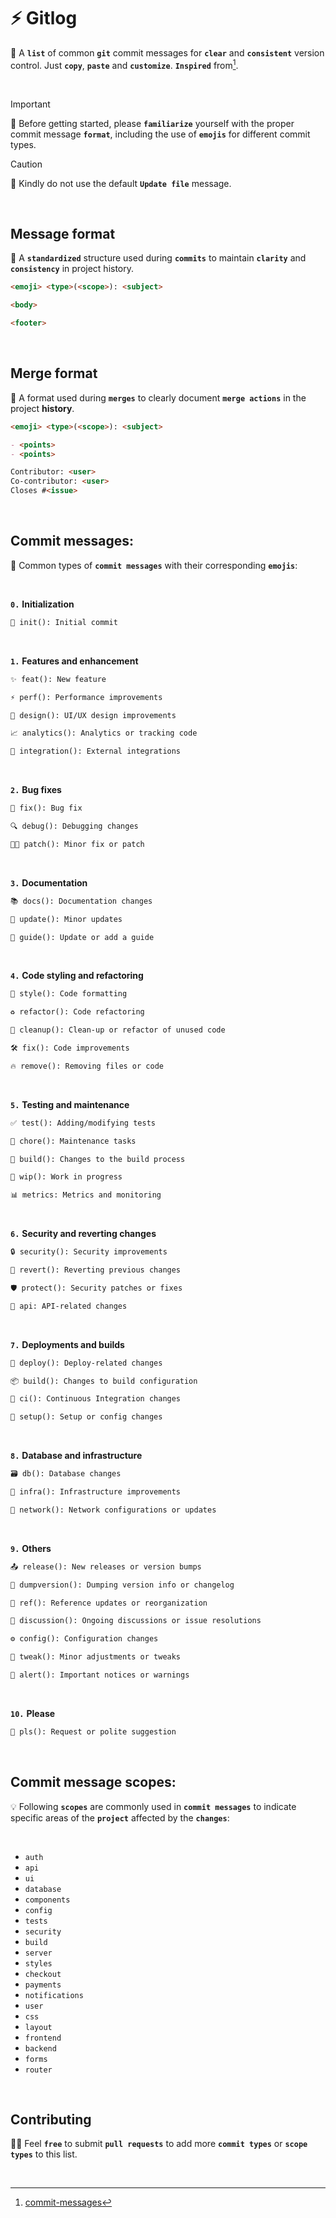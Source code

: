 # ⚡ Gitlog
🔦 A **`list`** of common **`git`** commit messages for **`clear`** and **`consistent`** version control. Just **`copy`**, **`paste`** and **`customize`**. **`Inspired`** from[^1].


<br>

> [!IMPORTANT]
> 🍰 Before getting started, please **`familiarize`** yourself with the proper commit message **`format`**, including the use of **`emojis`** for different commit types.

> [!CAUTION]
> 🙏 Kindly do not use the default **`Update file`** message.

<br>

## Message format
🪪 A **`standardized`** structure used during **`commits`** to maintain **`clarity`** and **`consistency`** in project history.
<br>

```markdown
<emoji> <type>(<scope>): <subject>

<body>

<footer>
```

<br>

## Merge format
🥏 A format used during **`merges`** to clearly document **`merge actions`** in the project **history**.
```markdown
<emoji> <type>(<scope>): <subject>

- <points>
- <points>

Contributor: <user>
Co-contributor: <user>
Closes #<issue>
```

<br>

## Commit messages: 
🌃 Common types of **`commit messages`** with their corresponding **`emojis`**:

<br>


**`0.`** **Initialization**

```markdown
🎉 init(): Initial commit
```
<br>

**`1.`** **Features and enhancement**
```markdown
✨ feat(): New feature
```
```markdown
⚡ perf(): Performance improvements
```
```markdown
🎨 design(): UI/UX design improvements
```
```markdown
📈 analytics(): Analytics or tracking code
```
```markdown
🔌 integration(): External integrations
```

<br>

**`2.`** **Bug fixes**
```markdown
🐛 fix(): Bug fix
```
```markdown
🔍 debug(): Debugging changes
```
```markdown
👨‍🔧 patch(): Minor fix or patch
```

<br>

**`3.`** **Documentation**
```markdown
📚 docs(): Documentation changes
```
```markdown
📝 update(): Minor updates
```
```markdown
📖 guide(): Update or add a guide
```

<Br>

**`4.`** **Code styling and refactoring**
```markdown
💄 style(): Code formatting
```
```markdown
♻️ refactor(): Code refactoring
```
```markdown
🧹 cleanup(): Clean-up or refactor of unused code
```
```markdown
🛠️ fix(): Code improvements
```
```markdown
🔥 remove(): Removing files or code
```

<br>

**`5.`** **Testing and maintenance**
```markdown
✅ test(): Adding/modifying tests
```
```markdown
🔧 chore(): Maintenance tasks
```
```markdown
🔨 build(): Changes to the build process
```
```markdown
🚧 wip(): Work in progress
```
```markdown
📊 metrics: Metrics and monitoring
```

<Br>

**`6.`** **Security and reverting changes**
```markdown
🔒 security(): Security improvements
```
```markdown
📌 revert(): Reverting previous changes
```
```markdown
🛡️ protect(): Security patches or fixes
```
```markdown
🔌 api: API-related changes
```

<br>

**`7.`** **Deployments and builds**
```markdown
🚀 deploy(): Deploy-related changes
```
```markdown
📦 build(): Changes to build configuration
```
```markdown
🧪 ci(): Continuous Integration changes
```
```markdown
🔨 setup(): Setup or config changes
```

<Br>

**`8.`** **Database and infrastructure**
```markdown
🗃️ db(): Database changes
```
```markdown
👷 infra(): Infrastructure improvements
```
```markdown
📡 network(): Network configurations or updates
```

<br>

**`9.`** **Others**

```markdown
📤 release(): New releases or version bumps
```
```markdown
📜 dumpversion(): Dumping version info or changelog
```
```markdown
🔄 ref(): Reference updates or reorganization
```
```markdown
💬 discussion(): Ongoing discussions or issue resolutions
```
```markdown
⚙️ config(): Configuration changes
```
```markdown
🔧 tweak(): Minor adjustments or tweaks
```
```markdown
🚨 alert(): Important notices or warnings
```

<br>

**`10.`** **Please**
```markdown
🙏 pls(): Request or polite suggestion
```

<br>

## Commit message scopes:
💡 Following **`scopes`** are commonly used in **`commit messages`** to indicate specific areas of the **`project`** affected by the **`changes`**:

<Br> 

- `auth`
- `api`
- `ui`
- `database`
- `components`
- `config`
- `tests`
- `security`
- `build`
- `server`
- `styles`
- `checkout`
- `payments`
- `notifications`
- `user`
- `css`
- `layout`
- `frontend`
- `backend`
- `forms`
- `router`

<Br>

## Contributing

⛓️‍💥 Feel **`free`** to submit **`pull requests`** to add more **`commit types`** or **`scope types`** to this list.

<br>

[^1]: [commit-messages](https://github.com/mostypc123/commit-messages)
